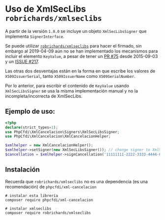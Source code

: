 # Uso de XmlSecLibs `robrichards/xmlseclibs`

A partir de la versión `1.0.0` se incluye un objeto `XmlSecLibsSigner` que implementa `SignerInterface`.

Se puede utilizar [`robrichards/xmlseclibs`](https://github.com/robrichards/xmlseclibs) para hacer el firmado,
sin embargo al 2019-04-09 aún no se han implementado los mecanismos para incluir el elemento `KeyValue`,
a pesar de tener un [PR #75](https://github.com/robrichards/xmlseclibs/pull/75) desde 2015-09-03
y un [ISSUE #217](https://github.com/robrichards/xmlseclibs/issues/217).

Las otras dos desventajas están en la forma en que escribe los valores de `X509IssuerSerial`,
tanto `X509IssuerName` como `X509SerialNumber`.

Por lo anterior, para escribir el contenido de `KeyValue` usando `XmlSecLibsSigner` se usa la misma
implementación manual y no la incompleta/incorrecta de XmlSecLibs.

## Ejemplo de uso:

```php
<?php
declare(strict_types=1);
use PhpCfdi\XmlCancelacion\Signers\XmlSecLibsSigner;
use PhpCfdi\XmlCancelacion\XmlCancelacionHelper;

$xmlhelper = new XmlCancelacionHelper();
$xmlhelper->setSigner(new XmlSecLibsSigner()); // change signer to XmlSecLibsSigner
$cancellation = $xmlhelper->signCancellation('11111111-2222-3333-4444-000000000001');
```


## Instalación

Recuerda que `robrichards/xmlseclibs` no es una dependencia (es una recomendación) de `phpcfdi/xml-cancelacion`

```shell script
# instalar esta librería
composer require phpcfdi/xml-cancelacion

# instalar xmlseclibs
composer require robrichards/xmlseclibs
```
